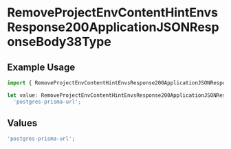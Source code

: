 # RemoveProjectEnvContentHintEnvsResponse200ApplicationJSONResponseBody38Type

## Example Usage

```typescript
import { RemoveProjectEnvContentHintEnvsResponse200ApplicationJSONResponseBody38Type } from '@vercel/client/models/operations';

let value: RemoveProjectEnvContentHintEnvsResponse200ApplicationJSONResponseBody38Type =
  'postgres-prisma-url';
```

## Values

```typescript
'postgres-prisma-url';
```

